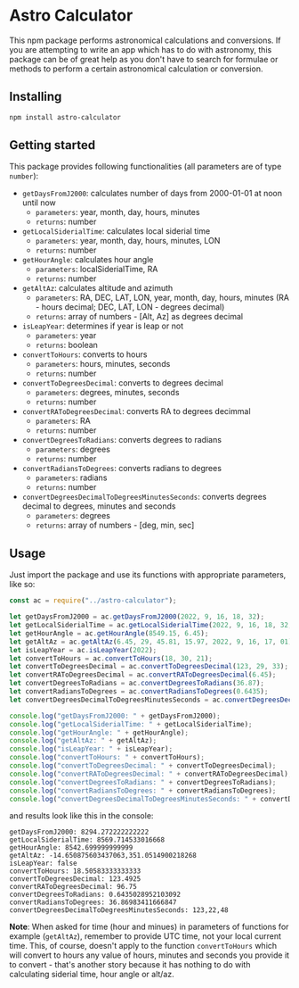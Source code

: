 # Astro Calculator

This npm package performs astronomical calculations and conversions. If you are attempting to write an app which has to do with astronomy, this package can be of great help as you don't have to search for formulae or methods to perform a certain astronomical calculation or conversion.

## Installing

```bash
npm install astro-calculator
```

## Getting started

This package provides following functionalities (all parameters are of type `number`):

- `getDaysFromJ2000`: calculates number of days from 2000-01-01 at noon until now
  - `parameters`: year, month, day, hours, minutes
  - `returns`: number
- `getLocalSiderialTime`: calculates local siderial time
  - `parameters`: year, month, day, hours, minutes, LON
  - `returns`: number
- `getHourAngle`: calculates hour angle
  - `parameters`: localSiderialTime, RA
  - `returns`: number
- `getAltAz`: calculates altitude and azimuth
  - `parameters`: RA, DEC, LAT, LON, year, month, day, hours, minutes (RA - hours decimal; DEC, LAT, LON - degrees decimal)
  - `returns`: array of numbers - [Alt, Az] as degrees decimal
- `isLeapYear`: determines if year is leap or not
  - `parameters`: year
  - `returns`: boolean
- `convertToHours`: converts to hours
  - `parameters`: hours, minutes, seconds
  - `returns`: number
- `convertToDegreesDecimal`: converts to degrees decimal
  - `parameters`: degrees, minutes, seconds
  - `returns`: number
- `convertRAToDegreesDecimal`: converts RA to degrees decimmal
  - `parameters`: RA
  - `returns`: number
- `convertDegreesToRadians`: converts degrees to radians
  - `parameters`: degrees
  - `returns`: number
- `convertRadiansToDegrees`: converts radians to degrees
  - `parameters`: radians
  - `returns`: number
- `convertDegreesDecimalToDegreesMinutesSeconds`: converts degrees decimal to degrees, minutes and seconds
  - `parameters`: degrees
  - `returns`: array of numbers - [deg, min, sec]

## Usage

Just import the package and use its functions with appropriate parameters, like so:

```javascript
const ac = require("../astro-calculator");

let getDaysFromJ2000 = ac.getDaysFromJ2000(2022, 9, 16, 18, 32);
let getLocalSiderialTime = ac.getLocalSiderialTime(2022, 9, 16, 18, 32, 16.03);
let getHourAngle = ac.getHourAngle(8549.15, 6.45);
let getAltAz = ac.getAltAz(6.45, 29, 45.81, 15.97, 2022, 9, 16, 17, 01);
let isLeapYear = ac.isLeapYear(2022);
let convertToHours = ac.convertToHours(18, 30, 21);
let convertToDegreesDecimal = ac.convertToDegreesDecimal(123, 29, 33);
let convertRAToDegreesDecimal = ac.convertRAToDegreesDecimal(6.45);
let convertDegreesToRadians = ac.convertDegreesToRadians(36.87);
let convertRadiansToDegrees = ac.convertRadiansToDegrees(0.6435);
let convertDegreesDecimalToDegreesMinutesSeconds = ac.convertDegreesDecimalToDegreesMinutesSeconds(123.38);

console.log("getDaysFromJ2000: " + getDaysFromJ2000);
console.log("getLocalSiderialTime: " + getLocalSiderialTime);
console.log("getHourAngle: " + getHourAngle);
console.log("getAltAz: " + getAltAz);
console.log("isLeapYear: " + isLeapYear);
console.log("convertToHours: " + convertToHours);
console.log("convertToDegreesDecimal: " + convertToDegreesDecimal);
console.log("convertRAToDegreesDecimal: " + convertRAToDegreesDecimal);
console.log("convertDegreesToRadians: " + convertDegreesToRadians);
console.log("convertRadiansToDegrees: " + convertRadiansToDegrees);
console.log("convertDegreesDecimalToDegreesMinutesSeconds: " + convertDegreesDecimalToDegreesMinutesSeconds);
```

and results look like this in the console:

```
getDaysFromJ2000: 8294.272222222222
getLocalSiderialTime: 8569.714533016668
getHourAngle: 8542.699999999999
getAltAz: -14.650875603437063,351.0514900218268
isLeapYear: false
convertToHours: 18.50583333333333
convertToDegreesDecimal: 123.4925
convertRAToDegreesDecimal: 96.75
convertDegreesToRadians: 0.6435028952103092
convertRadiansToDegrees: 36.86983411666847
convertDegreesDecimalToDegreesMinutesSeconds: 123,22,48
```

**Note**: When asked for time (hour and minues) in parameters of functions for example (`getAltAz`), remember to provide UTC time, not your local current time. This, of course, doesn't apply to the function `convertToHours` which will convert to hours any value of hours, minutes and seconds you provide it to convert - that's another story because it has nothing to do with calculating siderial time, hour angle or alt/az.
